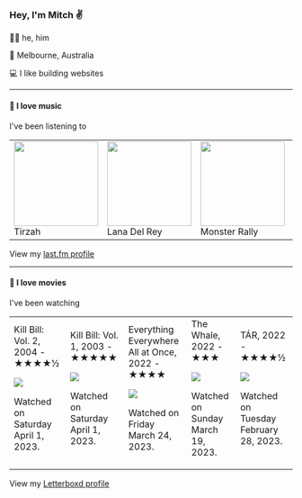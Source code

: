 <article><h3>Hey, I&#x27;m Mitch ✌️</h3><section><p>🙆‍♂️ he, him</p><p>📍 Melbourne, Australia</p><p>💻 I like building websites</p></section><hr/><section><h4>💽 I love music</h4><p>I&#x27;ve been listening to</p><table><tbody><td><img src="https://lastfm.freetls.fastly.net/i/u/174s/1961645688c754bd7a26bd540b9f7a7d.png" height="150px" alt="" role="presentation"/><br/>Tirzah</td><td><img src="https://lastfm.freetls.fastly.net/i/u/174s/9a55c36dbb36490bdc061bad570ef94d.png" height="150px" alt="" role="presentation"/><br/>Lana Del Rey</td><td><img src="https://lastfm.freetls.fastly.net/i/u/174s/f48ebac7c177e2ebf41f5818daa90372.png" height="150px" alt="" role="presentation"/><br/>Monster Rally</td><td><img src="https://lastfm.freetls.fastly.net/i/u/174s/ee8a78424bc41b190c85a3cc3e6aaf17.png" height="150px" alt="" role="presentation"/><br/>Feist</td><td><img src="https://lastfm.freetls.fastly.net/i/u/174s/b53fb2972136d3b4807ade225392e246.png" height="150px" alt="" role="presentation"/><br/>Fred again..</td></tbody></table><span>View my <a href="https://www.last.fm/user/mylsb">last.fm profile</a></span></section><hr/><section><h4>📼 I love movies</h4><p>I&#x27;ve been watching</p><table><tbody><td>Kill Bill: Vol. 2, 2004 - ★★★★½<br/><span> <p><img src="https://a.ltrbxd.com/resized/sm/upload/ka/7q/dh/8m/bxbX4sHZHcy81dnNs4VAVs7HXDL-0-600-0-900-crop.jpg?v=52e9a07730"/></p> <p>Watched on Saturday April 1, 2023.</p> </span></td><td>Kill Bill: Vol. 1, 2003 - ★★★★★<br/><span> <p><img src="https://a.ltrbxd.com/resized/sm/upload/sw/w2/ep/v4/9O50TVszkz0dcP5g6Ej33UhR7vw-0-600-0-900-crop.jpg?v=5a65f5202f"/></p> <p>Watched on Saturday April 1, 2023.</p> </span></td><td>Everything Everywhere All at Once, 2022 - ★★★★<br/><span> <p><img src="https://a.ltrbxd.com/resized/film-poster/4/7/4/4/7/4/474474-everything-everywhere-all-at-once-0-600-0-900-crop.jpg?v=281f1a041e"/></p> <p>Watched on Friday March 24, 2023.</p> </span></td><td>The Whale, 2022 - ★★★<br/><span> <p><img src="https://a.ltrbxd.com/resized/film-poster/7/0/3/4/7/8/703478-the-whale-0-600-0-900-crop.jpg?v=84e98165fb"/></p> <p>Watched on Sunday March 19, 2023.</p> </span></td><td>TÁR, 2022 - ★★★★½<br/><span> <p><img src="https://a.ltrbxd.com/resized/film-poster/7/3/4/0/9/6/734096-tar-0-600-0-900-crop.jpg?v=e6d8348cff"/></p> <p>Watched on Tuesday February 28, 2023.</p> </span></td></tbody></table><span>View my <a href="https://letterboxd.com/myslab/">Letterboxd profile</a></span></section></article>